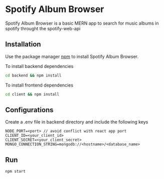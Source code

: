 # Spotify Album Browser

Spotify Album Browser is a basic MERN app to search for music albums in spotify throught the spotify-web-api

## Installation

Use the package manager [npm](https://www.npmjs.com/) to install Spotify Album Browser.

To install backend dependencies

```bash
cd backend && npm install
```
To install frontend dependencies

```bash
cd client && npm install
```

## Configurations

Create a .env file in backend directory and include the following keys

```env
NODE_PORT=<port> // avoid conflict with react app port
CLIENT_ID=<your_client_id>
CLIENT_SECRET=<your_client_secret>
MONGO_CONNECTION_STRING=mongodb://<hostname>/<database_name>
```

## Run

```bash
npm start
```
